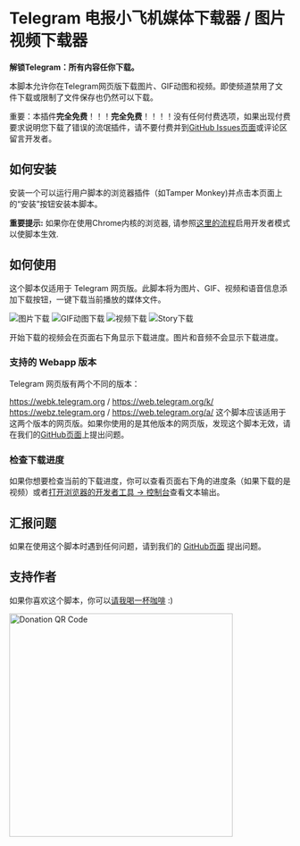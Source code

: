 # Telegram 电报小飞机媒体下载器 / 图片视频下载器

**解锁Telegram：所有内容任你下载。**

本脚本允许你在Telegram网页版下载图片、GIF动图和视频。即使频道禁用了文件下载或限制了文件保存也仍然可以下载。

重要：本插件**完全免费**！！！**完全免费**！！！！没有任何付费选项，如果出现付费要求说明您下载了错误的流氓插件，请不要付费并到[GitHub Issues页面](https://github.com/Neet-Nestor/Telegram-Media-Downloader/issues)或评论区留言开发者。

## 如何安装

安装一个可以运行用户脚本的浏览器插件（如Tamper Monkey)并点击本页面上的“安装”按钮安装本脚本。

**重要提示:** 如果你在使用Chrome内核的浏览器, 请参照[这里的流程](https://jingyan.baidu.com/article/ca2d939dfa5762ab6d31ce10.html)启用开发者模式以使脚本生效.

## 如何使用
这个脚本仅适用于 Telegram 网页版。此脚本将为图片、GIF、视频和语音信息添加下载按钮，一键下载当前播放的媒体文件。

![图片下载](https://media2.giphy.com/media/v1.Y2lkPTc5MGI3NjExY2VjNmU2ZDM0YTFlOWY4YTMzZDZmNjVlMDE2ODQ4OGY4N2E3MDFkNSZlcD12MV9pbnRlcm5hbF9naWZzX2dpZklkJmN0PWc/lqCVcw0pCd2VA3zqoE/giphy.gif)
![GIF动图下载](https://media0.giphy.com/media/v1.Y2lkPTc5MGI3NjExMzYwMzM3ZTMzYmI1MzA4M2EyYmY0NTFlOTg4OWFhNjhjNDk5YTkzYiZlcD12MV9pbnRlcm5hbF9naWZzX2dpZklkJmN0PWc/wnYzW4vwpPdeuo62nQ/giphy.gif)
![视频下载](https://media1.giphy.com/media/v1.Y2lkPTc5MGI3NjExMXcxYnJxaXMxcW05YW5rZ2YzZzE0bTU4aTBwYXI1N3pmdnVzbDFrdSZlcD12MV9pbnRlcm5hbF9naWZfYnlfaWQmY3Q9Zw/EEPbblwmSpteAmwLls/giphy.gif)
![Story下载](https://media0.giphy.com/media/v1.Y2lkPTc5MGI3NjExZ3Z5Y2VzM2QzbW1xc3ZwNTQ2N3Q0a3lnanpxdW55c2Qzajl5NXZsaCZlcD12MV9pbnRlcm5hbF9naWZfYnlfaWQmY3Q9Zw/xJFjBGi8isHPR5cuHl/giphy.gif)

开始下载的视频会在页面右下角显示下载进度。图片和音频不会显示下载进度。

### 支持的 Webapp 版本
Telegram 网页版有两个不同的版本：

https://webk.telegram.org / https://web.telegram.org/k/
https://webz.telegram.org / https://web.telegram.org/a/
这个脚本应该适用于这两个版本的网页版。如果你使用的是其他版本的网页版，发现这个脚本无效，请在我们的[GitHub页面](https://github.com/Neet-Nestor/Telegram-Media-Downloader)上提出问题。

### 检查下载进度
如果你想要检查当前的下载进度，你可以查看页面右下角的进度条（如果下载的是视频）或者[打开浏览器的开发者工具 -> 控制台](https://developer.chrome.com/docs/devtools/open/)查看文本输出。

## 汇报问题
如果在使用这个脚本时遇到任何问题，请到我们的 [GitHub页面](https://github.com/Neet-Nestor/Telegram-Media-Downloader) 提出问题。

## 支持作者
如果你喜欢这个脚本，你可以[请我喝一杯咖啡](https://ko-fi.com/neetnestor) :)

<img src="https://i.imgur.com/sSdHdeG.jpg" alt="Donation QR Code" width="400px"/>